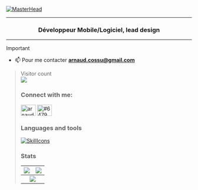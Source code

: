 [![MasterHead](https://i.ibb.co/KxZQV73/banner.png)](https://arnaudcs.io) 
<hr/>
<h3 align="center">Développeur Mobile/Logiciel, lead design</h3>
<hr/>

>[!IMPORTANT]
>- 📫 Pour me contacter **arnaud.cossu@gmail.com**

><p align="left"> 
>  Visitor count<br>
>  <img src="https://profile-counter.glitch.me/arnaudcs/count.svg" />
></p>
><h3 align="left">Connect with me:</h3>
><p align="left">
><a href="https://linkedin.com/in/arnaud cossu" target="blank"><img align="center" src="https://raw.githubusercontent.com/rahuldkjain/github-profile-readme-generator/master/src/images/icons/Social/linked-in-alt.svg" alt="arnaud cossu" height="30" width="40" /></a>
><a href="https://discord.gg/#6479" target="blank"><img align="center" src="https://raw.githubusercontent.com/rahuldkjain/github-profile-readme-generator/master/src/images/icons/Social/discord.svg" alt="#6479" height="30" width="40" /></a>
></p>
>
><h3 align="left">Languages and tools</h3>
>
>[![SkillIcons](https://skillicons.dev/icons?i=arduino,eclipse,androidstudio,angular,bootstrap,c,cpp,css,express,firebase,git,html,dart,java,js,materialui,mysql,linux,mongodb,react,nodejs,php,vue,vite,py,spring,figma,sass,flutter,gcp,symfony&perline=12)](https://skillicons.dev)
>
><h3 align="left">Stats</h3>
><table>
><thead>
>  <tr>
>    <th><img src="https://github-readme-stats-git-masterrstaa-rickstaa.vercel.app/api?username=arnaudcs&theme=dark&hide_border=true&include_all_commits=true&count_private=true" align="center" /></th>
>    <th><img src="https://github-readme-streak-stats.herokuapp.com/?user=arnaudcs&theme=dark&hide_border=true" align="center" /></th>
>  </tr>
></thead>
><tbody>
>  <tr>
>   <td colspan="2" align="center"><img src="https://github-readme-stats-git-masterrstaa-rickstaa.vercel.app/api/top-langs/?username=arnaudcs&theme=dark&hide_border=true&include_all_commits=true&count_private=true&layout=compact" align="center" /></td>
> </tr>
></tbody>
></table>
